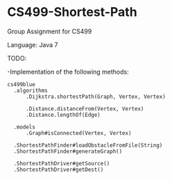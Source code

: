 CS499-Shortest-Path
===================

Group Assignment for CS499
  
Language: Java 7

TODO:

-Implementation of the following methods:

    cs499blue
      .algorithms
          .Dijkstra.shortestPath(Graph, Vertex, Vertex)

          .Distance.distanceFrom(Vertex, Vertex)
          .Distance.lengthOf(Edge)

      .models
          .Graph#isConnected(Vertex, Vertex)

      .ShortestPathFinder#loadObstacleFromFile(String)
      .ShortestPathFinder#generateGraph()

      .ShortestPathDriver#getSource()
      .ShortestPathDriver#getDest()
